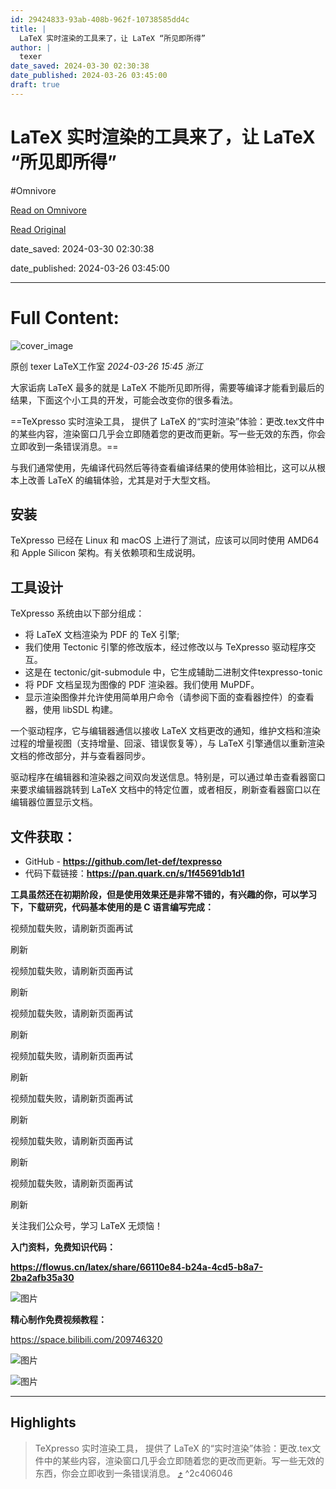 ```yaml
---
id: 29424833-93ab-408b-962f-10738585dd4c
title: |
  LaTeX 实时渲染的工具来了，让 LaTeX “所见即所得”
author: |
  texer
date_saved: 2024-03-30 02:30:38
date_published: 2024-03-26 03:45:00
draft: true
---
```


# LaTeX 实时渲染的工具来了，让 LaTeX “所见即所得”
#Omnivore

[Read on Omnivore](https://omnivore.app/me/https-mp-weixin-qq-com-s-pk-y-ld-6-hoz-2-is-e-pw-pc-jk-e-3-q-18e8e0d7b5f)

[Read Original](https://mp.weixin.qq.com/s/pkYLd6HOZ2isEPwPcJkE3Q)

date_saved: 2024-03-30 02:30:38

date_published: 2024-03-26 03:45:00

--- 

# Full Content: 

![cover_image](https://proxy-prod.omnivore-image-cache.app/0x0,sOSH3_FtBqHhdcNv8AgxwFRXg7iggHSj0-E6Fenc7rZo/https://mmbiz.qpic.cn/mmbiz_jpg/iaSX7RicXX7kZQlCIeSD5NnqibAxJwc1VWdiaoausVvaIrqdZBfN8MSdO4micImVfDsdFF7D7zjryGf801wb4v8oEicA/0?wx_fmt=jpeg) 

原创  texer  LaTeX工作室 _2024-03-26 15:45_ _浙江_ 

大家诟病 LaTeX 最多的就是 LaTeX 不能所见即所得，需要等编译才能看到最后的结果，下面这个小工具的开发，可能会改变你的很多看法。

==TeXpresso 实时渲染工具， 提供了 LaTeX 的“实时渲染”体验：更改.tex文件中的某些内容，渲染窗口几乎会立即随着您的更改而更新。写一些无效的东西，你会立即收到一条错误消息。==

与我们通常使用，先编译代码然后等待查看编译结果的使用体验相比，这可以从根本上改善 LaTeX 的编辑体验，尤其是对于大型文档。

## 安装

TeXpresso 已经在 Linux 和 macOS 上进行了测试，应该可以同时使用 AMD64 和 Apple Silicon 架构。有关依赖项和生成说明。

## 工具设计

TeXpresso 系统由以下部分组成：

* 将 LaTeX 文档渲染为 PDF 的 TeX 引擎;
* 我们使用 Tectonic 引擎的修改版本，经过修改以与 TeXpresso 驱动程序交互。
* 这是在 tectonic/git-submodule 中，它生成辅助二进制文件texpresso-tonic
* 将 PDF 文档呈现为图像的 PDF 渲染器。我们使用 MuPDF。
* 显示渲染图像并允许使用简单用户命令（请参阅下面的查看器控件）的查看器，使用 libSDL 构建。

一个驱动程序，它与编辑器通信以接收 LaTeX 文档更改的通知，维护文档和渲染过程的增量视图（支持增量、回滚、错误恢复等），与 LaTeX 引擎通信以重新渲染文档的修改部分，并与查看器同步。

驱动程序在编辑器和渲染器之间双向发送信息。特别是，可以通过单击查看器窗口来要求编辑器跳转到 LaTeX 文档中的特定位置，或者相反，刷新查看器窗口以在编辑器位置显示文档。

## 文件获取：

* GitHub - **https://github.com/let-def/texpresso**
* 代码下载链接：**https://pan.quark.cn/s/1f45691db1d1**

**工具虽然还在初期阶段，但是使用效果还是非常不错的，有兴趣的你，可以学习下，下载研究，代码基本使用的是 C 语言编写完成：** 

视频加载失败，请刷新页面再试

 刷新 

视频加载失败，请刷新页面再试

 刷新 

视频加载失败，请刷新页面再试

 刷新 

视频加载失败，请刷新页面再试

 刷新 

视频加载失败，请刷新页面再试

 刷新 

视频加载失败，请刷新页面再试

 刷新 

视频加载失败，请刷新页面再试

 刷新 

关注我们公众号，学习 LaTeX 无烦恼！

**入门资料，免费知识代码：**

**https://flowus.cn/latex/share/66110e84-b24a-4cd5-b8a7-2ba2afb35a30**

![图片](https://proxy-prod.omnivore-image-cache.app/0x0,s8c0nFId38hFwSChR4E6M3r5d4sO9qxZQZokwaf2wfqQ/https://mmbiz.qpic.cn/mmbiz_png/iaSX7RicXX7kYFHn1oBkjMVKg1ag6iajK728cHpkxibZqqqUERC5yr031AL0LKbd4xFrnBmdGV6W0oCERt8w2mu2Bg/640?wx_fmt=png&from=appmsg)

**精心制作免费视频教程：**

https://space.bilibili.com/209746320

![图片](https://proxy-prod.omnivore-image-cache.app/0x0,sJvRsWuBZsoT6ksXD0BlWa_XEYntiVwg7NTVLOJVXGtA/https://mmbiz.qpic.cn/mmbiz_png/iaSX7RicXX7kYFHn1oBkjMVKg1ag6iajK72zNEPcUJPKiaXJERep1wXc3pwsflZPjoKvbOpazTGB8YP6rD0lTOIFRw/640?wx_fmt=png&from=appmsg)

![图片](https://proxy-prod.omnivore-image-cache.app/0x0,sQtCMa5jOzcbAzNg5jLV_srMQKtZRw9fbAaupW-jnPPM/https://mmbiz.qpic.cn/mmbiz_png/iaSX7RicXX7kb1bvE14gNmvM5jCGRv2YIuFlnxRsmKz4D4GS3JjLiboRuGq5ICGyU4Y0Dib34hS9m88WBcjKyY85EQ/640?wx_fmt=png)

---

## Highlights

> TeXpresso 实时渲染工具， 提供了 LaTeX 的“实时渲染”体验：更改.tex文件中的某些内容，渲染窗口几乎会立即随着您的更改而更新。写一些无效的东西，你会立即收到一条错误消息。 [⤴️](https://omnivore.app/me/https-mp-weixin-qq-com-s-pk-y-ld-6-hoz-2-is-e-pw-pc-jk-e-3-q-18e8e0d7b5f#2c406046-13f8-4666-a1b7-ee69173eb326)  ^2c406046

